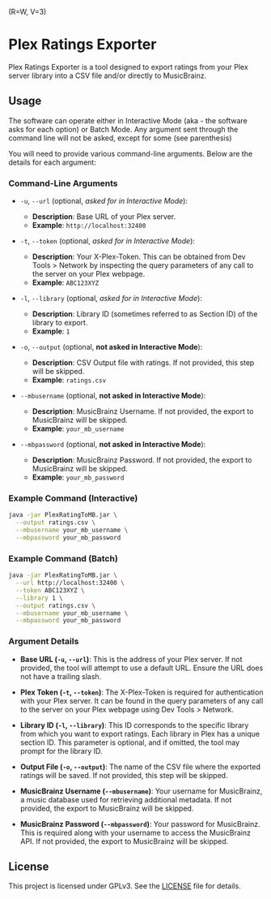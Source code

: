 (R=W, V=3)

# Plex Ratings Exporter

Plex Ratings Exporter is a tool designed to export ratings from your Plex server library into a CSV file and/or directly to MusicBrainz.

## Usage

The software can operate either in Interactive Mode (aka - the software asks for each option) or Batch Mode.
Any argument sent through the command line will not be asked, except for some (see parenthesis)

You will need to provide various command-line arguments. Below are the details for each argument:

### Command-Line Arguments

- `-u`, `--url` (optional, _asked for in Interactive Mode_):
    - **Description**: Base URL of your Plex server.
    - **Example**: `http://localhost:32400`

- `-t`, `--token` (optional, _asked for in Interactive Mode_):
    - **Description**: Your X-Plex-Token. This can be obtained from Dev Tools > Network by inspecting the query parameters of any call to the server on your Plex webpage.
    - **Example**: `ABC123XYZ`

- `-l`, `--library` (optional, _asked for in Interactive Mode_):
    - **Description**: Library ID (sometimes referred to as Section ID) of the library to export.
    - **Example**: `1`

- `-o`, `--output` (optional, **not asked in Interactive Mode**):
    - **Description**: CSV Output file with ratings. If not provided, this step will be skipped.
    - **Example**: `ratings.csv`

- `--mbusername` (optional, **not asked in Interactive Mode**):
    - **Description**: MusicBrainz Username. If not provided, the export to MusicBrainz will be skipped.
    - **Example**: `your_mb_username`

- `--mbpassword` (optional, **not asked in Interactive Mode**):
    - **Description**: MusicBrainz Password. If not provided, the export to MusicBrainz will be skipped.
    - **Example**: `your_mb_password`

### Example Command (Interactive)

```sh
java -jar PlexRatingToMB.jar \
  --output ratings.csv \
  --mbusername your_mb_username \
  --mbpassword your_mb_password
```

### Example Command (Batch)

```sh
java -jar PlexRatingToMB.jar \
  --url http://localhost:32400 \
  --token ABC123XYZ \
  --library 1 \
  --output ratings.csv \
  --mbusername your_mb_username \
  --mbpassword your_mb_password
```

### Argument Details

- **Base URL (`-u`, `--url`)**: This is the address of your Plex server. If not provided, the tool will attempt to use a default URL. Ensure the URL does not have a trailing slash.

- **Plex Token (`-t`, `--token`)**: The X-Plex-Token is required for authentication with your Plex server. It can be found in the query parameters of any call to the server on your Plex webpage using Dev Tools > Network.

- **Library ID (`-l`, `--library`)**: This ID corresponds to the specific library from which you want to export ratings. Each library in Plex has a unique section ID. This parameter is optional, and if omitted, the tool may prompt for the library ID.

- **Output File (`-o`, `--output`)**: The name of the CSV file where the exported ratings will be saved. If not provided, this step will be skipped.

- **MusicBrainz Username (`--mbusername`)**: Your username for MusicBrainz, a music database used for retrieving additional metadata. If not provided, the export to MusicBrainz will be skipped.

- **MusicBrainz Password (`--mbpassword`)**: Your password for MusicBrainz. This is required along with your username to access the MusicBrainz API. If not provided, the export to MusicBrainz will be skipped.

## License

This project is licensed under GPLv3. See the [LICENSE](LICENSE) file for details.
